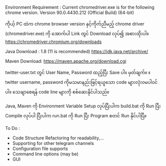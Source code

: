 
Environment Requirement :
Current chromedriver.exe is for the following chrome version.
Version 90.0.4430.212 (Official Build) (64-bit)

ကိုယ့် PC ထဲက chrome browser version နှင့်ကိုက်ညီမည့် chrome driver (chromedriver.exe) ကို
အောက်ပါ Link တွင် Download လုပ်၍ အစားထိုးပါ။
https://chromedriver.chromium.org/downloads


Java Download : 1.8 (11 is recommended)
https://jdk.java.net/archive/


Maven Download: 
https://maven.apache.org/download.cgi


twitter-user.txt တွင် User Name, Password ထည့်ပြီး Save ပါ။
မှတ်ချက်။   ။ 
twitter username, password ကိုမသမာနည်းဖြင့်ရယူသော code များလုံး၀မပါ၀င်ပါ။
သေချာစေရန် code line များကို စစ်ဆေးနိုင်ပါသည်။


Java, Maven ကို Environment Variable Setup လုပ်ပြီးပါက
build.bat ကို Run ပြီး Compile လုပ်ပါ
ပြီးပါက run.bat ကို Run ပြီး Program စတင် Run နိုင်ပါပြီ။


To Do :
 - Code Structure Refactoring for readability,...
 - Supporting for other telegram channels
 - Configuration file supports
 - Command line options (may be)
 - GUI